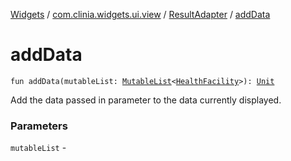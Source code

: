 [Widgets](../../index.md) / [com.clinia.widgets.ui.view](../index.md) / [ResultAdapter](index.md) / [addData](./add-data.md)

# addData

`fun addData(mutableList: `[`MutableList`](https://kotlinlang.org/api/latest/jvm/stdlib/kotlin.collections/-mutable-list/index.html)`<`[`HealthFacility`](../../com.clinia.widgets.data/-health-facility/index.md)`>): `[`Unit`](https://kotlinlang.org/api/latest/jvm/stdlib/kotlin/-unit/index.html)

Add the data passed in parameter to the data currently displayed.

### Parameters

`mutableList` - 